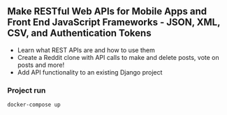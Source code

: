 ## Make RESTful Web APIs for Mobile Apps and Front End JavaScript Frameworks - JSON, XML, CSV, and Authentication Tokens
* Learn what REST APIs are and how to use them
* Create a Reddit clone with API calls to make and delete posts, vote on posts and more!
* Add API functionality to an existing Django project

### Project run
```sh
docker-compose up
```